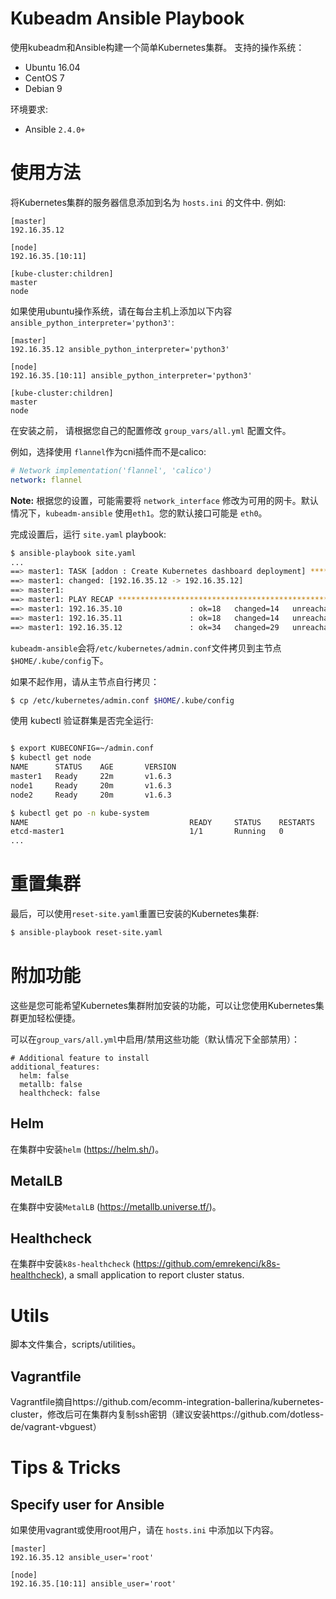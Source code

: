 # Kubeadm Ansible Playbook

使用kubeadm和Ansible构建一个简单Kubernetes集群。
支持的操作系统：

  - Ubuntu 16.04
  - CentOS 7
  - Debian 9

环境要求:

  - Ansible `2.4.0+`

# 使用方法

将Kubernetes集群的服务器信息添加到名为 `hosts.ini` 的文件中. 例如:
```
[master]
192.16.35.12

[node]
192.16.35.[10:11]

[kube-cluster:children]
master
node
```

如果使用ubuntu操作系统，请在每台主机上添加以下内容 `ansible_python_interpreter='python3'`:
```
[master]
192.16.35.12 ansible_python_interpreter='python3'

[node]
192.16.35.[10:11] ansible_python_interpreter='python3'

[kube-cluster:children]
master
node

```

在安装之前， 请根据您自己的配置修改 `group_vars/all.yml` 配置文件。

例如，选择使用 `flannel`作为cni插件而不是calico:

```yaml
# Network implementation('flannel', 'calico')
network: flannel
```

**Note:** 根据您的设置，可能需要将 `network_interface` 修改为可用的网卡。默认情况下，`kubeadm-ansible` 使用`eth1`。您的默认接口可能是 `eth0`。

完成设置后，运行 `site.yaml` playbook:

```sh
$ ansible-playbook site.yaml
...
==> master1: TASK [addon : Create Kubernetes dashboard deployment] **************************
==> master1: changed: [192.16.35.12 -> 192.16.35.12]
==> master1:
==> master1: PLAY RECAP *********************************************************************
==> master1: 192.16.35.10               : ok=18   changed=14   unreachable=0    failed=0
==> master1: 192.16.35.11               : ok=18   changed=14   unreachable=0    failed=0
==> master1: 192.16.35.12               : ok=34   changed=29   unreachable=0    failed=0
```

`kubeadm-ansible`会将`/etc/kubernetes/admin.conf`文件拷贝到主节点`$HOME/.kube/config`下。

如果不起作用，请从主节点自行拷贝：

```sh
$ cp /etc/kubernetes/admin.conf $HOME/.kube/config
```

使用 kubectl 验证群集是否完全运行:

```sh

$ export KUBECONFIG=~/admin.conf
$ kubectl get node
NAME      STATUS    AGE       VERSION
master1   Ready     22m       v1.6.3
node1     Ready     20m       v1.6.3
node2     Ready     20m       v1.6.3

$ kubectl get po -n kube-system
NAME                                    READY     STATUS    RESTARTS   AGE
etcd-master1                            1/1       Running   0          23m
...
```

# 重置集群

最后，可以使用`reset-site.yaml`重置已安装的Kubernetes集群:

```sh
$ ansible-playbook reset-site.yaml
```

# 附加功能
这些是您可能希望Kubernetes集群附加安装的功能，可以让您使用Kubernetes集群更加轻松便捷。

可以在`group_vars/all.yml`中启用/禁用这些功能（默认情况下全部禁用）：
```
# Additional feature to install
additional_features:
  helm: false
  metallb: false
  healthcheck: false
```

## Helm
在集群中安装`helm` (https://helm.sh/)。

## MetalLB
在集群中安装`MetalLB` (https://metallb.universe.tf/)。

## Healthcheck
在集群中安装`k8s-healthcheck` (https://github.com/emrekenci/k8s-healthcheck), a small application to report cluster status.

# Utils
脚本文件集合，scripts/utilities。

## Vagrantfile
Vagrantfile摘自https://github.com/ecomm-integration-ballerina/kubernetes-cluster，修改后可在集群内复制ssh密钥（建议安装https://github.com/dotless-de/vagrant-vbguest）

# Tips & Tricks
## Specify user for Ansible
如果使用vagrant或使用root用户，请在 `hosts.ini` 中添加以下内容。
```
[master]
192.16.35.12 ansible_user='root'

[node]
192.16.35.[10:11] ansible_user='root'
```

